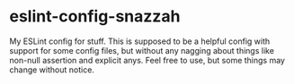 # eslint-config-snazzah
My ESLint config for stuff. This is supposed to be a helpful config with support for some config files, but without any nagging about things like non-null assertion and explicit anys. Feel free to use, but some things may change without notice.